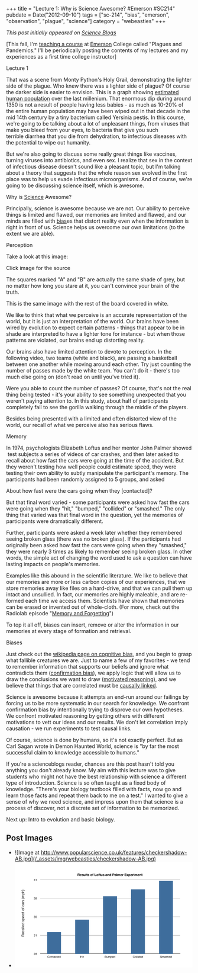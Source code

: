 +++
title = "Lecture 1: Why is Science Awesome? #Emerson #SC214"
pubdate = Date("2012-09-10")
tags = ["sc-214", "bias", "emerson", "observation", "plague", "science"]
category = "webeasties"
+++

_This post initially appeared on [Science Blogs](http://scienceblogs.com/webeasties)_

[This fall, I'm [teaching a course](http://scienceblogs.com/webeasties/2012/08/28/[plague](/tag/plague)s-and-pandemics-emerson-sc-214/) at [Emerson](/tag/emerson) College called "Plagues and Pandemics." I'll be periodically posting the contents of my lectures and my experiences as a first time college instructor]

Lecture 1

That was a scene from Monty Python's Holy Grail, demonstrating the lighter side of the plague. Who knew there was a lighter side of plague? Of course the darker side is easier to envision. This is a graph showing [estimated human population](http://www.census.gov/population/international/data/worldpop/table_history.php) over the last millenium. That enormous dip during around 1350 is not a result of people having less babies - as much as 10-20% of the entire human population may have been wiped out in that decade in the mid 14th century by a tiny bacterium called Yersinia pestis. In this course, we're going to be talking about a lot of unpleasant things, from viruses that make you bleed from your eyes, to bacteria that give you such terrible diarrhea that you die from dehydration, to infectious diseases with the potential to wipe out humanity.

But we're also going to discuss some really great things like vaccines, turning viruses into antibiotics, and even sex. I realize that sex in the context of infectious disease doesn't sound like a pleasant topic, but I'm talking about a theory that suggests that the whole reason sex evolved in the first place was to help us evade infectious microorganisms. And of course, we're going to be discussing science itself, which is awesome.

Why is [Science](/tag/science) Awesome?

Principally, science is awesome because we are not. Our ability to perceive things is limited and flawed, our memories are limited and flawed, and our minds are filled with [bias](/tag/bias)es that distort reality even when the information is right in front of us. Science helps us overcome our own limitations (to the extent we are able).

Perception

Take a look at this image:

Click image for the source

The squares marked "A" and "B" are actually the same shade of grey, but no matter how long you stare at it, you can't convince your brain of the truth.

This is the same image with the rest of the board covered in white.

We like to think that what we perceive is an accurate representation of the world, but it is just an interpretation of the world. Our brains have been wired by evolution to expect certain patterns - things that appear to be in shade are interpreted to have a lighter tone for instance - but when those patterns are violated, our brains end up distorting reality.

Our brains also have limited attention to devote to perception. In the following video, two teams (white and black), are passing a basketball between one another while moving around each other. Try just counting the number of passes made by the white team. You can't do it - there's too much else going on (don't read on until you've tried it).

Were you able to count the number of passes? Of course, that's not the real thing being tested - it's your ability to see something unexpected that you weren't paying attention to. In this study, about half of participants completely fail to see the gorilla walking through the middle of the players.

Besides being presented with a limited and often distorted view of the world, our recall of what we perceive also has serious flaws.

Memory

In 1974, psychologists Elizabeth Loftus and her mentor John Palmer showed  test subjects a series of videos of car crashes, and then later asked to recall about how fast the cars were going at the time of the accident. But they weren't testing how well people could estimate speed, they were testing their own ability to subtly manipulate the participant's memory. The participants had been randomly assigned to 5 groups, and asked

About how fast were the cars going when they [contacted]?

But that final word varied - some participants were asked how fast the cars were going when they "hit," "bumped," "collided" or "smashed." The only thing that varied was that final word in the question, yet the memories of participants were dramatically different.

Further, participants were asked a week later whether they remembered seeing broken glass (there was no broken glass). If the participants had originally been asked how fast the cars were going when they "smashed," they were nearly 3 times as likely to remember seeing broken glass. In other words, the simple act of changing the word used to ask a question can have lasting impacts on people's memories.

Examples like this abound in the scientific literature. We like to believe that our memories are more or less carbon copies of our experiences, that we store memories away like files on a hard-drive, and that we can pull them up intact and unsullied. In fact, our memories are highly maleable, and are re-formed each time we access them. Scientists have shown that memories can be erased or invented out of whole-cloth. (For more, check out the Radiolab episode "[Memory and Forgetting](http://www.radiolab.org/2007/jun/07/)")

To top it all off, biases can insert, remove or alter the information in our memories at every stage of formation and retrieval.

Biases

Just check out the [wikipedia page on cognitive bias](http://en.wikipedia.org/wiki/Cognitive_biases), and you begin to grasp what fallible creatures we are. Just to name a few of my favorites - we tend to remember information that supports our beliefs and ignore what contradicts them ([confirmation bias](http://en.wikipedia.org/wiki/Confirmation_bias)), we apply logic that will allow us to draw the conclusions we want to draw ([motivated reasoning](http://en.wikipedia.org/wiki/Motivated_reasoning)), and we believe that things that are correlated must be [causally linked](http://en.wikipedia.org/wiki/Correlation_does_not_imply_causation).

Science is awesome because it attempts an end-run around our failings by forcing us to be more systematic in our search for knowledge. We confront confirmation bias by intentionally trying to disprove our own hypotheses. We confront motivated reasoning by getting others with different motivations to vett our ideas and our results. We don't let correlation imply causation - we run experiments to test causal links.

Of course, science is done by humans, so it's not exactly perfect. But as Carl Sagan wrote in Demon Haunted World, science is "by far the most successful claim to knowledge accessible to humans."

If you're a scienceblogs reader, chances are this post hasn't told you anything you don't already know. My aim with this lecture was to give students who might not have the best relationship with science a different type of introduction. Science is so often taught as a fixed body of knowledge. "There's your biology textbook filled with facts, now go and learn those facts and repeat them back to me on a test." I wanted to give a sense of why we need science, and impress upon them that science is a process of discover, not a discrete set of information to be memorized.

Next up: Intro to evolution and basic biology.
 
 
 

      
  

 ## Post Images

- ![Image at http://www.popularscience.co.uk/features/checkershadow-AB.jpg](/_assets/img/webeasties/checkershadow-AB.jpg)
- ![](/assets/img/webeasties/Screen-Shot-2012-09-09-at-11.27.59-PM1.png)

